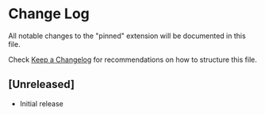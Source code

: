 # Change Log

All notable changes to the "pinned" extension will be documented in this file.

Check [Keep a Changelog](http://keepachangelog.com/) for recommendations on how to structure this file.

## [Unreleased]

- Initial release